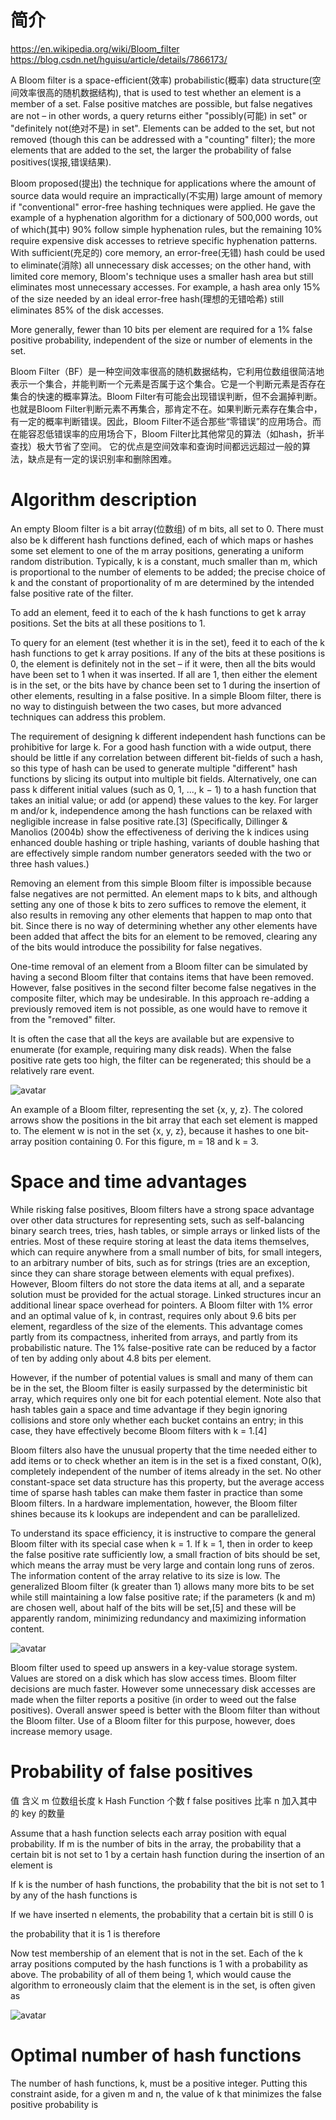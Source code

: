 # 简介
https://en.wikipedia.org/wiki/Bloom_filter
https://blog.csdn.net/hguisu/article/details/7866173/

A Bloom filter is a space-efficient(效率) probabilistic(概率) data structure(空间效率很高的随机数据结构), that is used to test whether an element is a member of a set. False positive matches are possible, but false negatives are not – in other words, a query returns either "possibly(可能) in set" or "definitely not(绝对不是) in set". Elements can be added to the set, but not removed (though this can be addressed with a "counting" filter); the more elements that are added to the set, the larger the probability of false positives(误报,错误结果).

Bloom proposed(提出) the technique for applications where the amount of source data would require an impractically(不实用) large amount of memory if "conventional" error-free hashing techniques were applied. He gave the example of a hyphenation algorithm for a dictionary of 500,000 words, out of which(其中) 90% follow simple hyphenation rules, but the remaining 10% require expensive disk accesses to retrieve specific hyphenation patterns. With sufficient(充足的) core memory, an error-free(无错) hash could be used to eliminate(消除) all unnecessary disk accesses; on the other hand, with limited core memory, Bloom's technique uses a smaller hash area but still eliminates most unnecessary accesses. For example, a hash area only 15% of the size needed by an ideal error-free hash(理想的无错哈希) still eliminates 85% of the disk accesses.

More generally, fewer than 10 bits per element are required for a 1% false positive probability, independent of the size or number of elements in the set.


Bloom Filter（BF）是一种空间效率很高的随机数据结构，它利用位数组很简洁地表示一个集合，并能判断一个元素是否属于这个集合。它是一个判断元素是否存在集合的快速的概率算法。Bloom Filter有可能会出现错误判断，但不会漏掉判断。也就是Bloom Filter判断元素不再集合，那肯定不在。如果判断元素存在集合中，有一定的概率判断错误。因此，Bloom Filter不适合那些“零错误”的应用场合。而在能容忍低错误率的应用场合下，Bloom Filter比其他常见的算法（如hash，折半查找）极大节省了空间。
它的优点是空间效率和查询时间都远远超过一般的算法，缺点是有一定的误识别率和删除困难。

# Algorithm description

An empty Bloom filter is a bit array(位数组) of m bits, all set to 0. There must also be k different hash functions defined, each of which maps or hashes some set element to one of the m array positions, generating a uniform random distribution. Typically, k is a constant, much smaller than m, which is proportional to the number of elements to be added; the precise choice of k and the constant of proportionality of m are determined by the intended false positive rate of the filter.

To add an element, feed it to each of the k hash functions to get k array positions. Set the bits at all these positions to 1.

To query for an element (test whether it is in the set), feed it to each of the k hash functions to get k array positions. If any of the bits at these positions is 0, the element is definitely not in the set – if it were, then all the bits would have been set to 1 when it was inserted. If all are 1, then either the element is in the set, or the bits have by chance been set to 1 during the insertion of other elements, resulting in a false positive. In a simple Bloom filter, there is no way to distinguish between the two cases, but more advanced techniques can address this problem.

The requirement of designing k different independent hash functions can be prohibitive for large k. For a good hash function with a wide output, there should be little if any correlation between different bit-fields of such a hash, so this type of hash can be used to generate multiple "different" hash functions by slicing its output into multiple bit fields. Alternatively, one can pass k different initial values (such as 0, 1, ..., k − 1) to a hash function that takes an initial value; or add (or append) these values to the key. For larger m and/or k, independence among the hash functions can be relaxed with negligible increase in false positive rate.[3] (Specifically, Dillinger & Manolios (2004b) show the effectiveness of deriving the k indices using enhanced double hashing or triple hashing, variants of double hashing that are effectively simple random number generators seeded with the two or three hash values.)

Removing an element from this simple Bloom filter is impossible because false negatives are not permitted. An element maps to k bits, and although setting any one of those k bits to zero suffices to remove the element, it also results in removing any other elements that happen to map onto that bit. Since there is no way of determining whether any other elements have been added that affect the bits for an element to be removed, clearing any of the bits would introduce the possibility for false negatives.

One-time removal of an element from a Bloom filter can be simulated by having a second Bloom filter that contains items that have been removed. However, false positives in the second filter become false negatives in the composite filter, which may be undesirable. In this approach re-adding a previously removed item is not possible, as one would have to remove it from the "removed" filter.

It is often the case that all the keys are available but are expensive to enumerate (for example, requiring many disk reads). When the false positive rate gets too high, the filter can be regenerated; this should be a relatively rare event.

![avatar](./ref/bloomfilter_01.png)

An example of a Bloom filter, representing the set {x, y, z}. The colored arrows show the positions in the bit array that each set element is mapped to. The element w is not in the set {x, y, z}, because it hashes to one bit-array position containing 0. For this figure, m = 18 and k = 3.




# Space and time advantages
While risking false positives, Bloom filters have a strong space advantage over other data structures for representing sets, such as self-balancing binary search trees, tries, hash tables, or simple arrays or linked lists of the entries. Most of these require storing at least the data items themselves, which can require anywhere from a small number of bits, for small integers, to an arbitrary number of bits, such as for strings (tries are an exception, since they can share storage between elements with equal prefixes). However, Bloom filters do not store the data items at all, and a separate solution must be provided for the actual storage. Linked structures incur an additional linear space overhead for pointers. A Bloom filter with 1% error and an optimal value of k, in contrast, requires only about 9.6 bits per element, regardless of the size of the elements. This advantage comes partly from its compactness, inherited from arrays, and partly from its probabilistic nature. The 1% false-positive rate can be reduced by a factor of ten by adding only about 4.8 bits per element.

However, if the number of potential values is small and many of them can be in the set, the Bloom filter is easily surpassed by the deterministic bit array, which requires only one bit for each potential element. Note also that hash tables gain a space and time advantage if they begin ignoring collisions and store only whether each bucket contains an entry; in this case, they have effectively become Bloom filters with k = 1.[4]

Bloom filters also have the unusual property that the time needed either to add items or to check whether an item is in the set is a fixed constant, O(k), completely independent of the number of items already in the set. No other constant-space set data structure has this property, but the average access time of sparse hash tables can make them faster in practice than some Bloom filters. In a hardware implementation, however, the Bloom filter shines because its k lookups are independent and can be parallelized.

To understand its space efficiency, it is instructive to compare the general Bloom filter with its special case when k = 1. If k = 1, then in order to keep the false positive rate sufficiently low, a small fraction of bits should be set, which means the array must be very large and contain long runs of zeros. The information content of the array relative to its size is low. The generalized Bloom filter (k greater than 1) allows many more bits to be set while still maintaining a low false positive rate; if the parameters (k and m) are chosen well, about half of the bits will be set,[5] and these will be apparently random, minimizing redundancy and maximizing information content.

![avatar](./ref/bloomfilter_02.png)

Bloom filter used to speed up answers in a key-value storage system. Values are stored on a disk which has slow access times. Bloom filter decisions are much faster. However some unnecessary disk accesses are made when the filter reports a positive (in order to weed out the false positives). Overall answer speed is better with the Bloom filter than without the Bloom filter. Use of a Bloom filter for this purpose, however, does increase memory usage.


# Probability of false positives

值	含义
m	位数组长度
k	Hash Function 个数
f	false positives 比率
n	加入其中的 key 的数量


Assume that a hash function selects each array position with equal probability. If m is the number of bits in the array, the probability that a certain bit is not set to 1 by a certain hash function during the insertion of an element is



If k is the number of hash functions, the probability that the bit is not set to 1 by any of the hash functions is


If we have inserted n elements, the probability that a certain bit is still 0 is

the probability that it is 1 is therefore

Now test membership of an element that is not in the set. Each of the k array positions computed by the hash functions is 1 with a probability as above. The probability of all of them being 1, which would cause the algorithm to erroneously claim that the element is in the set, is often given as

![avatar](./ref/bloomfilter_03.png)



# Optimal number of hash functions
The number of hash functions, k, must be a positive integer. Putting this constraint aside, for a given m and n, the value of k that minimizes the false positive probability is
